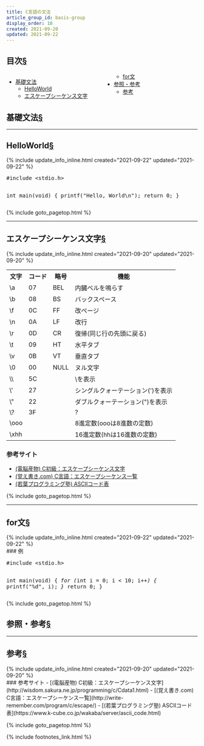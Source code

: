 ```yaml
---
title: C言語の文法
article_group_id: basis-group
display_order: 10
created: 2021-09-20
updated: 2021-09-22
---
```


## <a name="index">目次</a><a class="heading-anchor-permalink" href="#目次">§</a>

<div style="column-count: 2;">
    <ul id="index_ul">
        <li><a href="#基礎文法">基礎文法</a>
            <ul>
                <li><a href="#HelloWorld">HelloWorld</a></li>
                <li><a href="#エスケープシーケンス文字">エスケープシーケンス文字</a></li>
                <li><a href="#for文">for文</a></li>
            </ul>
        </li>
        <li><a href="#参照・参考">参照・参考</a>
            <ul>
                <li><a href="#参考">参考</a></li>
            </ul>
        </li>
    </ul>
</div>

## <a name="基礎文法">基礎文法</a><a class="heading-anchor-permalink" href="#基礎文法">§</a>
* * *
## <a name="HelloWorld">HelloWorld</a><a class="heading-anchor-permalink" href="#HelloWorld">§</a>
<div class="chapter-updated">{% include update_info_inline.html created="2021-09-22" updated="2021-09-22" %}</div>
<div class="code-box no-title">
<pre>
#include &lt;stdio.h&gt;

int main(void) {
    printf("Hello, World\n");
    return 0;
}
</pre>
</div>

{% include goto_pagetop.html %}

* * *
## <a name="エスケープシーケンス文字">エスケープシーケンス文字</a><a class="heading-anchor-permalink" href="#エスケープシーケンス文字">§</a>
<div class="chapter-updated">{% include update_info_inline.html created="2021-09-20" updated="2021-09-20" %}</div>
<table class="normal">
	<tr>
		<th markdown="span">文字</th>
		<th markdown="span">コード</th>
		<th markdown="span">略号</th>
		<th markdown="span">機能</th>
	</tr>
	<tr>
		<td markdown="span">\a</td>
		<td markdown="span">07</td>
		<td markdown="span">BEL</td>
		<td markdown="span">内臓ベルを鳴らす</td>
	</tr>
	<tr>
		<td markdown="span">\b</td>
		<td markdown="span">08</td>
		<td markdown="span">BS</td>
		<td markdown="span">バックスペース</td>
	</tr>
	<tr>
		<td markdown="span">\f</td>
		<td markdown="span">0C</td>
		<td markdown="span">FF</td>
		<td markdown="span">改ページ</td>
	</tr>
	<tr>
		<td markdown="span">\n</td>
		<td markdown="span">0A</td>
		<td markdown="span">LF</td>
		<td markdown="span">改行</td>
	</tr>
	<tr>
		<td markdown="span">\r</td>
		<td markdown="span">0D</td>
		<td markdown="span">CR</td>
		<td markdown="span">復帰(同じ行の先頭に戻る)</td>
	</tr>
	<tr>
		<td markdown="span">\t</td>
		<td markdown="span">09</td>
		<td markdown="span">HT</td>
		<td markdown="span">水平タブ</td>
	</tr>
	<tr>
		<td markdown="span">\v</td>
		<td markdown="span">0B</td>
		<td markdown="span">VT</td>
		<td markdown="span">垂直タブ</td>
	</tr>
	<tr>
		<td markdown="span">\0</td>
		<td markdown="span">00</td>
		<td markdown="span">NULL</td>
		<td markdown="span">ヌル文字</td>
	</tr>
	<tr>
		<td markdown="span">\\</td>
		<td markdown="span">5C</td>
		<td markdown="span"></td>
		<td markdown="span">\を表示</td>
	</tr>
	<tr>
		<td markdown="span">\'</td>
		<td markdown="span">27</td>
		<td markdown="span"></td>
		<td markdown="span">シングルクォーテーション(')を表示</td>
	</tr>
	<tr>
		<td markdown="span">\"</td>
		<td markdown="span">22</td>
		<td markdown="span"></td>
		<td markdown="span">ダブルクォーテーション(")を表示</td>
	</tr>
	<tr>
		<td markdown="span">\?</td>
		<td markdown="span">3F</td>
		<td markdown="span"></td>
		<td markdown="span">?</td>
	</tr>
	<tr>
		<td markdown="span">\ooo</td>
		<td markdown="span"></td>
		<td markdown="span"></td>
		<td markdown="span">8進定数(oooは8進数の定数)</td>
	</tr>
	<tr>
		<td markdown="span">\xhh</td>
		<td markdown="span"></td>
		<td markdown="span"></td>
		<td markdown="span">16進定数(hhは16進数の定数)</td>
	</tr>
</table>

### 参考サイト
- [(電脳産物) C初級：エスケープシーケンス文字](http://wisdom.sakura.ne.jp/programming/c/Cdata1.html)
- [(覚え書き.com) C言語：エスケープシーケンス一覧](http://write-remember.com/program/c/escape/)
- [(若葉プログラミング塾) ASCIIコード表](https://www.k-cube.co.jp/wakaba/server/ascii_code.html)

{% include goto_pagetop.html %}

* * *
## <a name="for文">for文</a><a class="heading-anchor-permalink" href="#for文">§</a>
<div class="chapter-updated">{% include update_info_inline.html created="2021-09-22" updated="2021-09-22" %}</div>
### 例
<div class="code-box no-title">
<pre>
#include &lt;stdio.h&gt;

int main(void) {
    <em>for (</em>int i = 0; i &lt; 10; i++<em>) {</em>
        printf("%d", i);
    <em>}</em>
    return 0;
}
</pre>
</div>

{% include goto_pagetop.html %}

## <a name="参照・参考">参照・参考</a><a class="heading-anchor-permalink" href="#参照・参考">§</a>
* * *
## <a name="参考">参考</a><a class="heading-anchor-permalink" href="#参考">§</a>
<div class="chapter-updated">{% include update_info_inline.html created="2021-09-20" updated="2021-09-20" %}</div>
### 参考サイト
- [(電脳産物) C初級：エスケープシーケンス文字](http://wisdom.sakura.ne.jp/programming/c/Cdata1.html)
- [(覚え書き.com) C言語：エスケープシーケンス一覧](http://write-remember.com/program/c/escape/)
- [(若葉プログラミング塾) ASCIIコード表](https://www.k-cube.co.jp/wakaba/server/ascii_code.html)

{% include goto_pagetop.html %}

{% include footnotes_link.html %}
